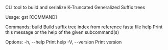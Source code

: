 CLI tool to build and serialize K-Truncated Generalized Suffix trees

Usage: gst [COMMAND]

Commands:
  build  Build suffix tree index from reference fasta file
  help   Print this message or the help of the given subcommand(s)

Options:
  -h, --help     Print help
  -V, --version  Print version